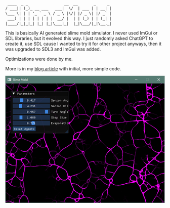 ```
 ____  _ _                __  __       _     _ 
/ ___|| (_)_ __ ___   ___|  \/  | ___ | | __| |
\___ \| | | '_ ` _ \ / _ \ |\/| |/ _ \| |/ _` |
 ___) | | | | | | | |  __/ |  | | (_) | | (_| |
|____/|_|_|_| |_| |_|\___|_|  |_|\___/|_|\__,_|
```

This is basically AI generated slime mold simulator. I never used ImGui or SDL libraries, but it evolved this way.
I just randomly asked ChatGPT to create it, use SDL cause I wanted to try it for other project anyways, then it
was upgraded to SDL3 and ImGui was added.

Optimizations were done by me. 

More is in my [blog article](https://www.pavelp.cz/posts/eng-random-chatgpt-code/) with initial, more simple code.

![Screenshot](slime_mold.png)
